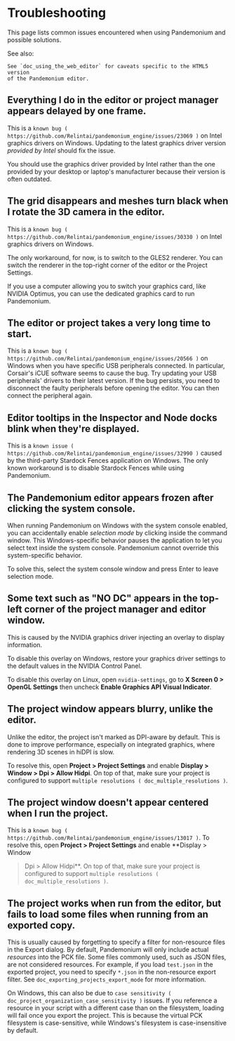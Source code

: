 

# Troubleshooting

This page lists common issues encountered when using Pandemonium and possible solutions.

See also:

    See `doc_using_the_web_editor` for caveats specific to the HTML5 version
    of the Pandemonium editor.

## Everything I do in the editor or project manager appears delayed by one frame.

This is a `known bug ( https://github.com/Relintai/pandemonium_engine/issues/23069 )` on
Intel graphics drivers on Windows. Updating to the latest graphics driver
version *provided by Intel* should fix the issue.

You should use the graphics driver provided by Intel rather than the one
provided by your desktop or laptop's manufacturer because their version is often
outdated.

## The grid disappears and meshes turn black when I rotate the 3D camera in the editor.

This is a `known bug ( https://github.com/Relintai/pandemonium_engine/issues/30330 )` on
Intel graphics drivers on Windows.

The only workaround, for now, is to switch to the GLES2 renderer. You can switch
the renderer in the top-right corner of the editor or the Project Settings.

If you use a computer allowing you to switch your graphics card, like NVIDIA
Optimus, you can use the dedicated graphics card to run Pandemonium.

## The editor or project takes a very long time to start.

This is a `known bug ( https://github.com/Relintai/pandemonium_engine/issues/20566 )` on
Windows when you have specific USB peripherals connected. In particular,
Corsair's iCUE software seems to cause the bug. Try updating your USB
peripherals' drivers to their latest version. If the bug persists, you need to
disconnect the faulty peripherals before opening the editor. You can then
connect the peripheral again.

## Editor tooltips in the Inspector and Node docks blink when they're displayed.

This is a `known issue ( https://github.com/Relintai/pandemonium_engine/issues/32990 )`
caused by the third-party Stardock Fences application on Windows.
The only known workaround is to disable Stardock Fences while using Pandemonium.

## The Pandemonium editor appears frozen after clicking the system console.

When running Pandemonium on Windows with the system console enabled, you can
accidentally enable *selection mode* by clicking inside the command window. This
Windows-specific behavior pauses the application to let you select text inside
the system console. Pandemonium cannot override this system-specific behavior.

To solve this, select the system console window and press Enter to leave
selection mode.

## Some text such as "NO DC" appears in the top-left corner of the project manager and editor window.

This is caused by the NVIDIA graphics driver injecting an overlay to display information.

To disable this overlay on Windows, restore your graphics driver settings to the
default values in the NVIDIA Control Panel.

To disable this overlay on Linux, open `nvidia-settings`, go to **X Screen 0 >
OpenGL Settings** then uncheck **Enable Graphics API Visual Indicator**.

## The project window appears blurry, unlike the editor.

Unlike the editor, the project isn't marked as DPI-aware by default. This is
done to improve performance, especially on integrated graphics, where rendering
3D scenes in hiDPI is slow.

To resolve this, open **Project > Project Settings** and enable **Display >
Window > Dpi > Allow Hidpi**. On top of that, make sure your project is
configured to support `multiple resolutions ( doc_multiple_resolutions )`.

## The project window doesn't appear centered when I run the project.

This is a `known bug ( https://github.com/Relintai/pandemonium_engine/issues/13017 )`. To
resolve this, open **Project > Project Settings** and enable **Display > Window
> Dpi > Allow Hidpi**. On top of that, make sure your project is configured to
support `multiple resolutions ( doc_multiple_resolutions )`.

## The project works when run from the editor, but fails to load some files when running from an exported copy.

This is usually caused by forgetting to specify a filter for non-resource files
in the Export dialog. By default, Pandemonium will only include actual *resources*
into the PCK file. Some files commonly used, such as JSON files, are not
considered resources. For example, if you load `test.json` in the exported
project, you need to specify `*.json` in the non-resource export filter. See
`doc_exporting_projects_export_mode` for more information.

On Windows, this can also be due to `case sensitivity
( doc_project_organization_case_sensitivity )` issues. If you reference a resource
in your script with a different case than on the filesystem, loading will fail
once you export the project. This is because the virtual PCK filesystem is
case-sensitive, while Windows's filesystem is case-insensitive by default.
